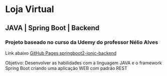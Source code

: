 # **Loja Virtual**
## **JAVA** | **Spring Boot** | **Backend**
### Projeto baseado no curso da Udemy do professor Nélio Alves

Link abaixo
[GitHub Pages springboot2-ionic-backend](https://github.com/acenelio/springboot2-ionic-backend)

Objetivo:
Desenvolver as habilidades com a linguagem JAVA e o framework Spring Boot criando uma aplicação WEB com padrão REST
